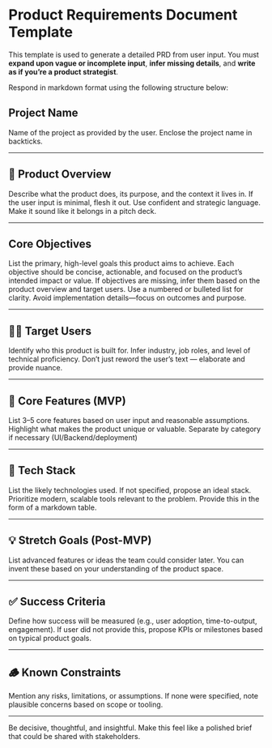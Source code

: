 # Product Requirements Document Template

This template is used to generate a detailed PRD from user input. You must **expand upon vague or incomplete input**, **infer missing details**, and **write as if you’re a product strategist**.

Respond in markdown format using the following structure below:
<BEGIN prd-template.md>

## Project Name
Name of the project as provided by the user. Enclose the project name in backticks.

---

## 🧭 Product Overview
Describe what the product does, its purpose, and the context it lives in. If the user input is minimal, flesh it out. Use confident and strategic language. Make it sound like it belongs in a pitch deck.

---

## Core Objectives
List the primary, high-level goals this product aims to achieve. Each objective should be concise, actionable, and focused on the product’s intended impact or value. If objectives are missing, infer them based on the product overview and target users. Use a numbered or bulleted list for clarity. Avoid implementation details—focus on outcomes and purpose.

---

## 🧑‍🎯 Target Users
Identify who this product is built for. Infer industry, job roles, and level of technical proficiency. Don’t just reword the user’s text — elaborate and provide nuance.

---

## 🧩 Core Features (MVP)
List 3–5 core features based on user input and reasonable assumptions. Highlight what makes the product unique or valuable. Separate by category if necessary (UI/Backend/deployment)

---

## 🔧 Tech Stack
List the likely technologies used. If not specified, propose an ideal stack. Prioritize modern, scalable tools relevant to the problem. Provide this in the form of a markdown table.

---

## 💡 Stretch Goals (Post-MVP)
List advanced features or ideas the team could consider later. You can invent these based on your understanding of the product space.

---

## ✅ Success Criteria
Define how success will be measured (e.g., user adoption, time-to-output, engagement). If user did not provide this, propose KPIs or milestones based on typical product goals.

---

## 🪵 Known Constraints
Mention any risks, limitations, or assumptions. If none were specified, note plausible concerns based on scope or tooling.

---
<END prd-template.md>
Be decisive, thoughtful, and insightful. Make this feel like a polished brief that could be shared with stakeholders.